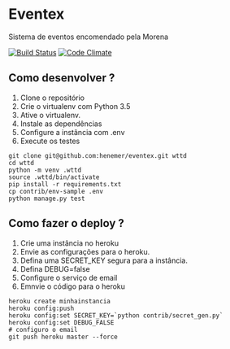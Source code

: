 # Eventex

Sistema de eventos encomendado pela Morena

[![Build Status](https://travis-ci.org/henemer/eventex.svg?branch=master)](https://travis-ci.org/henemer/eventex)
[![Code Climate](https://codeclimate.com/repos/56a274e912baf76a6d005aab/badges/f0d48b79174227a73cee/gpa.svg)](https://codeclimate.com/repos/56a274e912baf76a6d005aab/feed)

## Como desenvolver ?

1. Clone o repositório
2. Crie o virtualenv com Python 3.5
3. Ative o virtualenv.
4. Instale as dependências
5. Configure a instância com .env
6. Execute os testes

```console
git clone git@github.com:henemer/eventex.git wttd
cd wttd
python -m venv .wttd
source .wttd/bin/activate
pip install -r requirements.txt
cp contrib/env-sample .env
python manage.py test
```

## Como fazer o deploy ?

1. Crie uma instância no heroku
2. Envie as configurações para o heroku.
3. Defina uma SECRET_KEY segura para a instância.
4. Defina DEBUG=false
5. Configure o serviço de email
6. Emnvie o código para o heroku

```console
heroku create minhainstancia
heroku config:push
heroku config:set SECRET_KEY=`python contrib/secret_gen.py`
heroku config:set DEBUG_FALSE
# configuro o email
git push heroku master --force
```

